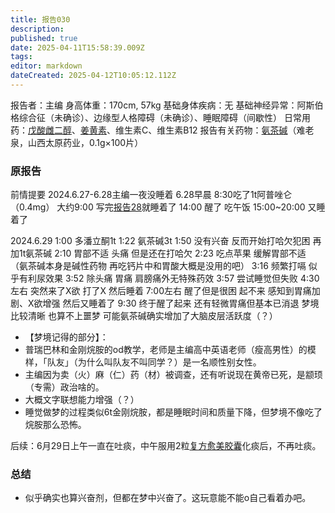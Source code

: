 ```yaml
---
title: 报告030
description: 
published: true
date: 2025-04-11T15:58:39.009Z
tags: 
editor: markdown
dateCreated: 2025-04-12T10:05:12.112Z
---
```


报告者：主编
身高体重：170cm, 57kg
基础身体疾病：无
基础神经异常：阿斯伯格综合征（未确诊）、边缘型人格障碍（未确诊）、睡眠障碍（间歇性）
日常用药：[戊酸雌二醇](/E2/)、[姜黄素](/%E5%A7%9C%E9%BB%84%E7%B4%A0/)、维生素C、维生素B12
报告有关药物：[氨茶碱](/%E8%8C%B6%E7%A2%B1%E7%B1%BB%E8%8D%AF%E7%89%A9/)（难老泉，山西太原药业，0.1g×100片）

### 原报告
前情提要 2024.6.27-6.28主编一夜没睡着
6.28早晨 8:30吃了1t阿普唑仑（0.4mg）
大约9:00 写完[报告28](/report/RP028/)就睡着了
14:00 醒了 吃午饭
15:00~20:00 又睡着了

2024.6.29
1:00 多潘立酮1t
1:22 氨茶碱3t
1:50 没有兴奋 反而开始打哈欠犯困 再加1t氨茶碱
2:10 胃部不适 头痛 但是还在打哈欠
2:23 吃点苹果 缓解胃部不适 （氨茶碱本身是碱性药物 再吃钙片中和胃酸大概是没用的吧）
3:16 频繁打嗝 似乎有利尿效果
3:52 除头痛 胃痛 肩膀痛外无特殊药效
3:57 尝试睡觉但失败
4:30左右 突然来了X欲 打了X 然后睡着
7:00左右 醒了但是很困 起不来 感知到胃痛加剧、X欲增强 然后又睡着了
9:30 终于醒了起来 还有轻微胃痛但基本已消退 梦境比较清晰 也算不上噩梦 可能氨茶碱确实增加了大脑皮层活跃度（？）
- 【梦境记得的部分】：
- 普瑞巴林和金刚烷胺的od教学，老师是主编高中英语老师（瘦高男性）的模样，「队友」（为什么叫队友不叫同学？）是一名顺性别女性。
- 主编因为卖（火）麻（仁）药（材）被调查，还有听说现在黄帝已死，是颛顼（专需）政治啥的。
- 大概文字联想能力增强（？）
- 睡觉做梦的过程类似6t金刚烷胺，都是睡眠时间和质量下降，但梦境不像吃了烷胺那么恐怖。

后续：6月29日上午一直在吐痰，中午服用2粒[复方愈美胶囊](/%E5%A4%8D%E6%96%B9%E7%B3%BB%E5%88%97/#%E6%84%88%E7%BE%8E)化痰后，不再吐痰。

### 总结
- 似乎确实也算兴奋剂，但都在梦中兴奋了。这玩意能不能o自己看着办吧。
